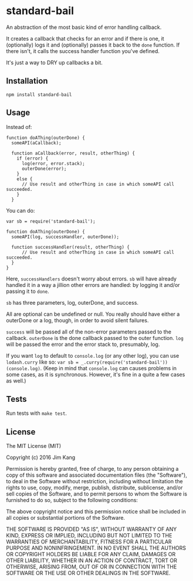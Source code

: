 standard-bail
==================

An abstraction of the most basic kind of error handling callback.

It creates a callback that checks for an error and if there is one, it (optionally) logs it and (optionally) passes it back to the `done` function. If there isn't, it calls the success handler function you've defined.

It's just a way to DRY up callbacks a bit.

Installation
------------

    npm install standard-bail

Usage
-----

Instead of:

    function doAThing(outerDone) {
      someAPI(aCallback);

      function aCallback(error, result, otherThing) {
        if (error) {
          log(error, error.stack);
          outerDone(error);
        }
        else {
          // Use result and otherThing in case in which someAPI call succeeded.
        }
      }

You can do:

    var sb = require('standard-bail');

    function doAThing(outerDone) {
      someAPI(log, successHandler, outerDone));

      function successHandler(result, otherThing) {
          // Use result and otherThing in case in which someAPI call succeeded.
      }
    }

Here, `successHandlers` doesn't worry about errors. `sb` will have already handled it in a way a jillion other errors are handled: by logging it and/or passing it to `done`.

`sb` has three parameters, log, outerDone, and success. 

All are optional can be undefined or null. You really should have either a outerDone or a log, though, in order to avoid silent failures.

`success` will be passed all of the non-error parameters passed to the callback. `outerDone` is the done callback passed to the outer function. `log` will be passed the error and the error stack to, presumably, log.

If you want `log` to default to `console.log` (or any other log), you can use `lodash.curry` like so: `var sb = _.curry(require('standard-bail'))(console.log)`. (Keep in mind that `console.log` can causes problems in some cases, as it is synchronous. However, it's fine in a quite a few cases as well.)

Tests
-----

Run tests with `make test`.

License
-------

The MIT License (MIT)

Copyright (c) 2016 Jim Kang

Permission is hereby granted, free of charge, to any person obtaining a copy
of this software and associated documentation files (the "Software"), to deal
in the Software without restriction, including without limitation the rights
to use, copy, modify, merge, publish, distribute, sublicense, and/or sell
copies of the Software, and to permit persons to whom the Software is
furnished to do so, subject to the following conditions:

The above copyright notice and this permission notice shall be included in
all copies or substantial portions of the Software.

THE SOFTWARE IS PROVIDED "AS IS", WITHOUT WARRANTY OF ANY KIND, EXPRESS OR
IMPLIED, INCLUDING BUT NOT LIMITED TO THE WARRANTIES OF MERCHANTABILITY,
FITNESS FOR A PARTICULAR PURPOSE AND NONINFRINGEMENT. IN NO EVENT SHALL THE
AUTHORS OR COPYRIGHT HOLDERS BE LIABLE FOR ANY CLAIM, DAMAGES OR OTHER
LIABILITY, WHETHER IN AN ACTION OF CONTRACT, TORT OR OTHERWISE, ARISING FROM,
OUT OF OR IN CONNECTION WITH THE SOFTWARE OR THE USE OR OTHER DEALINGS IN
THE SOFTWARE.
